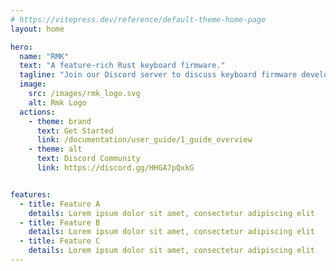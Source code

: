 ```yaml
---
# https://vitepress.dev/reference/default-theme-home-page
layout: home

hero:
  name: "RMK"
  text: "A feature-rich Rust keyboard firmware."
  tagline: "Join our Discord server to discuss keyboard firmware development!" 
  image:
    src: /images/rmk_logo.svg
    alt: Rmk Logo
  actions:
    - theme: brand
      text: Get Started          
      link: /documentation/user_guide/1_guide_overview   
    - theme: alt
      text: Discord Community
      link: https://discord.gg/HHGA7pQxkG  


features:
  - title: Feature A
    details: Lorem ipsum dolor sit amet, consectetur adipiscing elit
  - title: Feature B
    details: Lorem ipsum dolor sit amet, consectetur adipiscing elit
  - title: Feature C
    details: Lorem ipsum dolor sit amet, consectetur adipiscing elit
---
```


